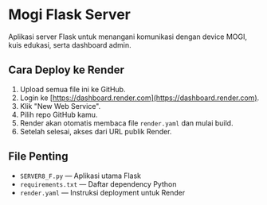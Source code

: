 # Mogi Flask Server

Aplikasi server Flask untuk menangani komunikasi dengan device MOGI, kuis edukasi, serta dashboard admin.

## Cara Deploy ke Render

1. Upload semua file ini ke GitHub.
2. Login ke [https://dashboard.render.com](https://dashboard.render.com).
3. Klik "New Web Service".
4. Pilih repo GitHub kamu.
5. Render akan otomatis membaca file `render.yaml` dan mulai build.
6. Setelah selesai, akses dari URL publik Render.

## File Penting

- `SERVER8_F.py` — Aplikasi utama Flask
- `requirements.txt` — Daftar dependency Python
- `render.yaml` — Instruksi deployment untuk Render
